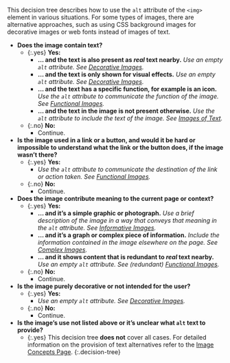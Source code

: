 This decision tree describes how to use the `alt` attribute of the `<img>` element in various situations. For some types of images, there are alternative approaches, such as using CSS background images for decorative images or web fonts instead of images of text.

-   **Does the image contain text?**
	-   {:.yes} **Yes:**
		-   **… and the text is also present as *real* text nearby.**
			_Use an empty `alt` attribute. See [Decorative Images](decorative.html)._
		-   **… and the text is only shown for visual effects.**
			_Use an empty `alt` attribute. See [Decorative Images](decorative.html)._
		-   **… and the text has a specific function, for example is an icon.**
      _Use the `alt` attribute to communicate the function of the image. See [Functional Images](functional.html)._
		-   **… and the text in the image is not present otherwise.** _Use the `alt` attribute to include the text of the image. See [Images of Text](textual.html#image-of-styled-text-with-decorative-effect)._
	-   {:.no} **No:**
		- Continue.
-   **Is the image used in a link or a button, and would it be hard or impossible to understand what the link or the button does, if the image wasn’t there?**
	-   {:.yes} **Yes:**
		- _Use the `alt` attribute to communicate the destination of the link or action taken. See [Functional Images](functional.html)._
	-   {:.no} **No:**
		- Continue.
-   **Does the image contribute meaning to the current page or context?**
	-   {:.yes} **Yes:**
		-   **… and it’s a simple graphic or photograph.**
			_Use a brief description of the image in a way that conveys that meaning in the `alt` attribute. See [Informative Images](informative.html)._
		-   **… and it’s a graph or complex piece of information.**
			_Include the information contained in the image elsewhere on the page. See [Complex Images](complex.html)._
		-   **… and it shows content that is redundant to *real* text nearby.**
			_Use an empty `alt` attribute. See (redundant) [Functional Images](functional.html#logo-image-within-link-text)._
	-   {:.no} **No:**
		-   Continue.
-   **Is the image purely decorative or not intended for the user?**
	-   {:.yes} **Yes:**
		- _Use an empty `alt` attribute. See [Decorative Images](decorative.html)._
	-   {:.no} **No:**
		- Continue.
-   **Is the image’s use not listed above or it’s unclear what `alt` text to provide?**
	-   {:.yes} This decision tree **does not** cover all cases. For detailed information on the provision of text alternatives refer to the [Image Concepts Page](index.html).
{:.decision-tree}
